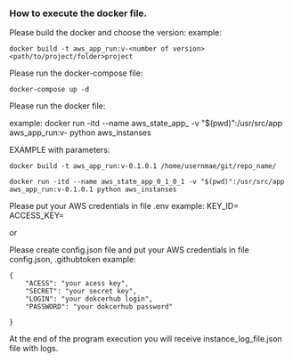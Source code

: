 ### How to execute the docker file.

Please build the docker and choose the version:
example: 
```
docker build -t aws_app_run:v-<number of version> <path/to/project/folder>project
```

Please run the docker-compose file:
```
docker-compose up -d
```

Please run the docker file:

example: docker run -itd --name aws_state_app_<number of version> -v "$(pwd)":/usr/src/app aws_app_run:v-<number of version> python aws_instanses


EXAMPLE with parameters: 
```
docker build -t aws_app_run:v-0.1.0.1 /home/usernmae/git/repo_name/
```
```
docker run -itd --name aws_state_app_0_1_0_1 -v "$(pwd)":/usr/src/app aws_app_run:v-0.1.0.1 python aws_instanses
```


Please put your AWS credentials in file .env 
example: 
KEY_ID=<ID>
ACCESS_KEY=<KEY>


or

Please create config.json file and put your AWS credentials in file config.json, .githubtoken
example: 
```
{
    "ACESS": "your acess key",
    "SECRET": "your secret key",
    "LOGIN": "your dokcerhub login",
    "PASSWORD": "your dokcerhub password"
  
}
```

At the end of the program execution you will receive instance_log_file.json file with logs.

